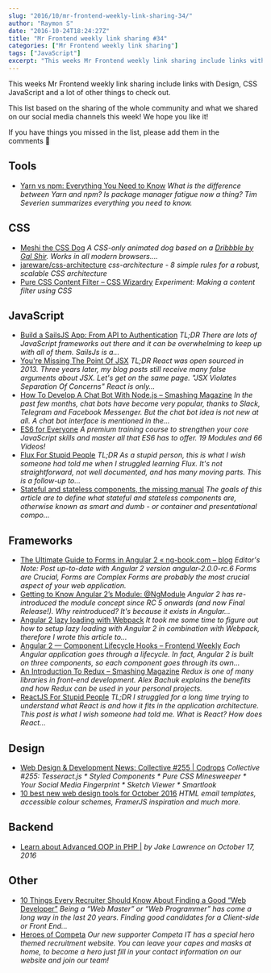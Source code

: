 ```yaml
---
slug: "2016/10/mr-frontend-weekly-link-sharing-34/"
author: "Raymon S"
date: "2016-10-24T18:24:27Z"
title: "Mr Frontend weekly link sharing #34"
categories: ["Mr Frontend weekly link sharing"]
tags: ["JavaScript"]
excerpt: "This weeks Mr Frontend weekly link sharing include links with Design, CSS JavaScript and a lot of o..."
---
```


This weeks Mr Frontend weekly link sharing include links with Design, CSS JavaScript and a lot of other things to check out.

This list based on the sharing of the whole community and what we shared on our social media channels this week! We hope you like it!

If you have things you missed in the list, please add them in the comments 🙂

## Tools

* [Yarn vs npm: Everything You Need to Know](http://buff.ly/2eclk40 "Yarn vs npm: Everything You Need to Know") _What is the difference between Yarn and npm? Is package manager fatigue now a thing? Tim Severien summarizes everything you need to know._

## CSS

* [Meshi the CSS Dog](http://buff.ly/2eo2BB0 "Meshi the CSS Dog") _A CSS-only animated dog based on a [Dribbble by Gal Shir](https://dribbble.com/shots/3011370-This-is-my-dog-Meshi). Works in all modern browsers...._
* [jareware/css-architecture](http://buff.ly/2dpusTL "jareware/css-architecture") _css-architecture - 8 simple rules for a robust, scalable CSS architecture_
* [Pure CSS Content Filter – CSS Wizardry](http://buff.ly/2ewFCqG "Pure CSS Content Filter – CSS Wizardry") _Experiment: Making a content filter using CSS_

## JavaScript

* [Build a SailsJS App: From API to Authentication](http://buff.ly/2dQfrGC "Build a SailsJS App: From API to Authentication") _TL;DR There are lots of JavaScript frameworks out there and it can be overwhelming to keep up with all of them. SailsJs is a..._
* [You're Missing The Point Of JSX](http://buff.ly/2djYWXp "You're Missing The Point Of JSX") _TL;DR React was open sourced in 2013\. Three years later, my blog posts still receive many false arguments about JSX. Let's get on the same page. "JSX Violates Separation Of Concerns" React is only…_
* [How To Develop A Chat Bot With Node.js – Smashing Magazine](http://buff.ly/2ebF7RL "How To Develop A Chat Bot With Node.js – Smashing Magazine") _In the past few months, chat bots have become very popular, thanks to Slack, Telegram and Facebook Messenger. But the chat bot idea is not new at all. A chat bot interface is mentioned in the…_
* [ES6 for Everyone](http://buff.ly/2dJ2ALk "ES6 for Everyone") _A premium training course to strengthen your core JavaScript skills and master all that ES6 has to offer. 19 Modules and 66 Videos!_
* [Flux For Stupid People](http://buff.ly/2ehXsy1 "Flux For Stupid People") _TL;DR As a stupid person, this is what I wish someone had told me when I struggled learning Flux. It's not straightforward, not well documented, and has many moving parts. This is a follow-up to…_
* [Stateful and stateless components, the missing manual](http://buff.ly/2dXM1cK "Stateful and stateless components, the missing manual") _The goals of this article are to define what stateful and stateless components are, otherwise known as smart and dumb - or container and presentational compo..._

## Frameworks

* [The Ultimate Guide to Forms in Angular 2 « ng-book.com – blog](http://buff.ly/2edVME0 "The Ultimate Guide to Forms in Angular 2 « ng-book.com – blog") _Editor's Note: Post up-to-date with Angular 2 version angular-2.0.0-rc.6 Forms are Crucial, Forms are Complex Forms are probably the most crucial aspect of your web application._
* [Getting to Know Angular 2’s Module: @NgModule](http://buff.ly/2diGXQU "Getting to Know Angular 2’s Module: @NgModule") _Angular 2 has re-introduced the module concept since RC 5 onwards (and now Final Release!). Why reintroduced? It's because it exists in Angular..._
* [Angular 2 lazy loading with Webpack](http://buff.ly/2emw2mw "Angular 2 lazy loading with Webpack") _It took me some time to figure out how to setup lazy loading with Angular 2 in combination with Webpack, therefore I wrote this article to…_
* [Angular 2 — Component Lifecycle Hooks – Frontend Weekly](http://buff.ly/2ecoEfN "Angular 2 — Component Lifecycle Hooks – Frontend Weekly") _Each Angular application goes through a lifecycle. In fact, Angular 2 is built on three components, so each component goes through its own…_
* [An Introduction To Redux – Smashing Magazine](http://buff.ly/2dwQAu2 "An Introduction To Redux – Smashing Magazine") _Redux is one of many libraries in front-end development. Alex Bachuk explains the benefits and how Redux can be used in your personal projects._
* [ReactJS For Stupid People](http://buff.ly/2eodAZt "ReactJS For Stupid People") _TL;DR I struggled for a long time trying to understand what React is and how it fits in the application architecture. This post is what I wish someone had told me. What is React? How does React…_

## Design

* [Web Design & Development News: Collective #255 | Codrops](http://buff.ly/2duqE25 "Web Design & Development News: Collective #255 | Codrops") _Collective #255: Tesseract.js * Styled Components * Pure CSS Minesweeper * Your Social Media Fingerprint * Sketch Viewer * Smartlook_
* [10 best new web design tools for October 2016](http://buff.ly/2e3mtJC "10 best new web design tools for October 2016") _HTML email templates, accessible colour schemes, FramerJS inspiration and much more._

## Backend

* [Learn about Advanced OOP in PHP |](http://buff.ly/2egTo18 "Learn about Advanced OOP in PHP |") _by Jake Lawrence on October 17, 2016_

## Other

* [10 Things Every Recruiter Should Know About Finding a Good “Web Developer”](http://buff.ly/2ehJ3jB "10 Things Every Recruiter Should Know About Finding a Good “Web Developer”") _Being a “Web Master” or “Web Programmer” has come a long way in the last 20 years. Finding good candidates for a Client-side or Front End…_
* [Heroes of Competa](http://buff.ly/2dYvoh2 "Heroes of Competa") _Our new supporter Competa IT has a special hero themed recruitment website. You can leave your capes and masks at home, to become a hero just fill in your contact information on our website and join our team!_